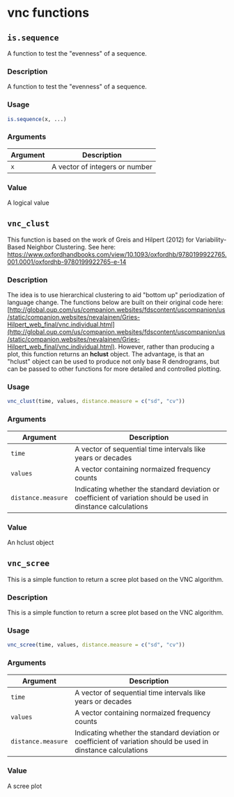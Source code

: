 # vnc functions

## `is.sequence`

A function to test the "evenness" of a sequence.


### Description

A function to test the "evenness" of a sequence.


### Usage

```r
is.sequence(x, ...)
```


### Arguments

Argument      |Description
------------- |----------------
`x`     |     A vector of integers or number


### Value

A logical value

## `vnc_clust`

This function is based on the work of Greis and Hilpert (2012) for
 Variability-Based Neighbor Clustering. See here:
 https://www.oxfordhandbooks.com/view/10.1093/oxfordhb/9780199922765.001.0001/oxfordhb-9780199922765-e-14


### Description

The idea is to use hierarchical clustering to aid "bottom up" periodization of language change. The functions below are built on their original code here: [http://global.oup.com/us/companion.websites/fdscontent/uscompanion/us/static/companion.websites/nevalainen/Gries-Hilpert_web_final/vnc.individual.html](http://global.oup.com/us/companion.websites/fdscontent/uscompanion/us/static/companion.websites/nevalainen/Gries-Hilpert_web_final/vnc.individual.html). However, rather than producing a plot, this function returns an **hclust** object. The advantage, is that an "hclust" object can be used to produce not only base R dendrograms, but can be passed to other functions for more detailed and controlled plotting.


### Usage

```r
vnc_clust(time, values, distance.measure = c("sd", "cv"))
```

### Arguments

Argument      |Description
------------- |----------------
`time`     |     A vector of sequential time intervals like years or decades
`values`     |     A vector containing normaized frequency counts
`distance.measure`     |     Indicating whether the standard deviation or coefficient of variation should be used in dinstance calculations


### Value

An hclust object


## `vnc_scree`

This is a simple function to return a scree plot based on the VNC algorithm.


### Description

This is a simple function to return a scree plot based on the VNC algorithm.


### Usage

```r
vnc_scree(time, values, distance.measure = c("sd", "cv"))
```


### Arguments

Argument      |Description
------------- |----------------
`time`     |     A vector of sequential time intervals like years or decades
`values`     |     A vector containing normaized frequency counts
`distance.measure`     |     Indicating whether the standard deviation or coefficient of variation should be used in dinstance calculations


### Value

A scree plot



